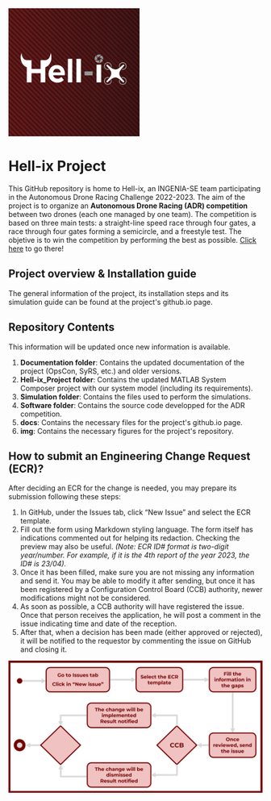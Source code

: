 <img src="https://github.com/Ingenia-SE/Hell-ix/blob/main/img/logo_background.png?raw=true" alt="Hell-ix-Logo" width="260">

# Hell-ix Project

This GitHub repository is home to Hell-ix, an INGENIA-SE team participating in the Autonomous Drone Racing Challenge 2022-2023. The aim of the project is to organize an **Autonomous Drone Racing (ADR) competition** between two drones (each one managed by one team). The competition is based on three main tests: a straight-line speed race through four gates, a race through four gates forming a semicircle, and a freestyle test. The objetive is to win the competition by performing the best as possible. [Click here](https://ingenia-se.github.io/Hell-ix/) to go there!

## Project overview & Installation guide

The general information of the project, its installation steps and its simulation guide can be found at the project's github.io page.

## Repository Contents
This information will be updated once new information is available.

1. **Documentation folder**: Contains the updated documentation of the project (OpsCon, SyRS, etc.) and older versions.
2. **Hell-ix_Project folder**: Contains the updated MATLAB System Composer project with our system model (including its requirements).
3. **Simulation folder**: Contains the files used to perform the simulations.
4. **Software folder**: Contains the source code developped for the ADR competition.
5. **docs**: Contains the necessary files for the project's github.io page.
6. **img**: Contains the necessary figures for the project's repository.

## How to submit an Engineering Change Request (ECR)?

After deciding an ECR for the change is needed, you may prepare its submission following these steps:

1. In GitHub, under the Issues tab, click “New Issue” and select the ECR template.
2. Fill out the form using Markdown styling language. The form itself has indications commented out for helping its redaction. Checking the preview may also be useful.
*(Note: ECR ID# format is two-digit year/number. For example, if it is the 4th report of the year 2023, the ID# is 23/04).*
3. Once it has been filled, make sure you are not missing any information and send it. You may be able to modify it after sending, but once it has been registered by a Configuration Control Board (CCB) authority, newer modifications might not be considered.
4. As soon as possible, a CCB authority will have registered the issue. Once that person receives the application, he will post a comment in the issue indicating time and date of the reception.
5. After that, when a decision has been made (either approved or rejected), it will be notified to the requestor by commenting the issue on GitHub and closing it.

<img src="https://github.com/Ingenia-SE/Hell-ix/blob/main/img/steps_ECR.png" alt="steps_ECR">
